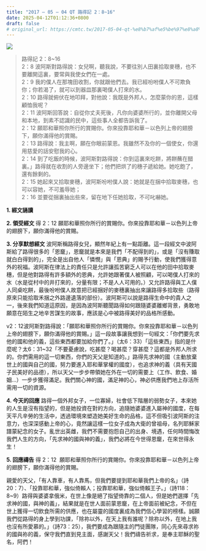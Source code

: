 ```yaml
---
title: "2017 – 05 – 04 QT 路得記 2：8~16"
date: 2025-04-12T01:12:36+0800
draft: false
# original_url: https://cmtc.tw/2017-05-04-qt-%e8%b7%af%e5%be%97%e8%a8%98-2%ef%bc%9a816
---
```


![](/images/qt.jpg)
> 路得記 2：8\~16  
> 2：8 波阿斯對路得說：女兒啊，聽我說，不要往別人田裏拾取麥穗，也不要離開這裏，要常與我使女們在一處。  
> 2：9 我的僕人在那塊田收割，你就跟他們去。我已經吩咐僕人不可欺負你；你若渴了，就可以到器皿那裏喝僕人打來的水。  
> 2：10 路得就俯伏在地叩拜，對他說：我既是外邦人，怎麼蒙你的恩，這樣顧恤我呢？  
> 2：11 波阿斯回答說：自從你丈夫死後，凡你向婆婆所行的，並你離開父母和本地，到素不認識的民中，這些事人全都告訴我了。  
> 2：12 願耶和華照你所行的賞賜你。你來投靠耶和華－以色列上帝的翅膀下，願你滿得他的賞賜。  
> 2：13 路得說：我主啊，願在你眼前蒙恩。我雖然不及你的一個使女，你還用慈愛的話安慰我的心。  
> 2：14 到了吃飯的時候，波阿斯對路得說：你到這裏來吃餅，將餅蘸在醋裏。」路得就在收割的人旁邊坐下；他們把烘了的穗子遞給她。她吃飽了，還有餘剩的。  
> 2：15 她起來又拾取麥穗，波阿斯吩咐僕人說：她就是在捆中拾取麥穗，也可以容她，不可羞辱她；  
> 2：16 並要從捆裏抽出些來，留在地下任她拾取，不可叱嚇她。

**1. 經文誦讀**

**2. 領受經文**
得 2：12 願耶和華照你所行的賞賜你。你來投靠耶和華－以色列上帝的翅膀下，願你滿得他的賞賜。

**3. 分享默想經文**
波阿斯稱路得女兒，顯然年紀上有一點距離。這一段經文中波阿斯給了路得很多的「恩竉」，恩竉就是本來是我們「不配得到的」，或是「沒有賺取就白白得到的」，完全是出自他人「憐憫」與「恩典」的賜予行動，使我們獲得意外的祝福。波阿斯在律法上的責任只是允許讓孤苦窮乏人可以在他的田中拾取麥穗，但是他對路得有許多額外的恩典，允許她跟著僕人被照顧，可以喝僕人打來的水（水是從村中的井打來的，分量有限；不是人人可用的。）又允許路得與工人僕人同桌吃餅，最後吩咐僕人故意把已經捆好的麥穗裏抽出來讓路得多拾取些（路得原來只能拾取禾捆之外路邊遺落的部份）。波阿斯可以說是路得生命中的貴人之一，後來我們知道這原因，是因為波阿斯聽聞路得如何跟隨婆婆離鄉背景，勇敢地願意在陌生之地辛苦謀生的故事，應該是心中被路得美好的品格所感動。

v2：12波阿斯對路得說：「願耶和華照你所行的賞賜你。你來投靠耶和華－以色列上帝的翅膀下，願你滿得他的賞賜。」這一段故事讓我想到一句經文：「你們要先求他的國和他的義，這些東西都要加給你們了。」（太6：33）「這些東西」指的是什麼呢？太6：31\~32「不要憂慮說，吃甚麼？喝甚麼？穿甚麼？這都是外邦人所求的。你們需用的這一切東西，你們的天父是知道的。」路得先求神的國（主動放棄世上的國與自己的國，努力要進入耶和華掌權的國度），也追求神的義（具有天國子民美好的品德），所以天父一步步帶領她在外在一切的需要上（工作、飲食、婚姻…）一步步獲得滿足。我們關心神的國，滿足神的心，神必供應我們地上存活所需用一切的資源。

**4. 今天的回應**
路得一個外邦女子，一位寡婦，社會低下階層的弱勢女子，本來她的人生是沒有指望的，但是她投資在對的方向，追隨她婆婆進入屬神的國度，在每天平凡辛勞的生活中，透過環境來塑造她美好生命的品格，這不但吸引波阿斯的注意力，也深深感動上帝的心，竟然讓這樣一位女子成為大衛的曾祖母，名列耶穌家譜蒙紀念的女子。亂世出英雌，我們不需要抱怨自己的出身、境遇，任何時間悔改我們人生的方向，「先求神的國與神的義」，我們必將在今世得恩竉，在來世得永生！

**5. 回應禱告**
得 2：12  願耶和華照你所行的賞賜你。你來投靠耶和華－以色列上帝的翅膀下，願你滿得他的賞賜。

親愛的天父，「有人靠車，有人靠馬，但我們要提到耶和華我們上帝的名」（詩20：7）、「投靠耶和華，強似倚賴人；投靠耶和華，強似倚賴王子。」（詩118：8\~9）路得與婆婆拿俄米，在世上像是絕了指望倚靠的二個人，但是她們選擇「先求神的國，與神的義」，結果就是在世人面前蒙恩竉，在上帝面前被紀念，不但在世上獲得一切飲食所需的供應，也在屬靈的國度裏成為我們信心學習的榜樣。誠願我們從路得的身上學到功課，「除祢以外，在天上我有誰呢？除祢以外，在地上我也沒有所愛慕的。」（詩73：25），我們要成為跟隨主的門徒團隊，同心先來尋求祢的國與祢的義，保守我們直到見主面，感謝天父！我們禱告祈求，是奉主耶穌的聖名，阿們！
